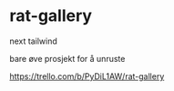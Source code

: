 # rat-gallery

next tailwind

bare øve prosjekt for å unruste

https://trello.com/b/PyDiL1AW/rat-gallery
